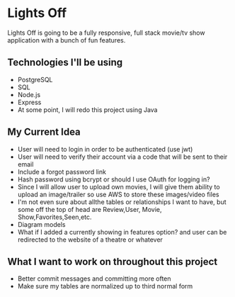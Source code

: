 # Lights Off
Lights Off is going to be a fully responsive, full stack movie/tv show application with a bunch of fun features.

## Technologies I'll be using
* PostgreSQL
* SQL
* Node.js
* Express
* At some point, I will redo this project using Java

## My Current Idea
* User will need to login in order to be authenticated (use jwt)
* User will need to verify their account via a code that will be sent to their email 
* Include a forgot password link
* Hash password using bcrypt or should I use OAuth for logging in?
* Since I will allow user to upload own movies, I will give them ability to upload an image/trailer so use AWS to store these images/video files
* I'm not even sure about allthe tables or relationships I want to have, but some off the top of head are Review,User, Movie, Show,Favorites,Seen,etc.
* Diagram models
* What if I added a currently showing in features option? and user can be redirected to the website of a theatre or whatever

## What I want to work on throughout this project
* Better commit messages and committing more often
* Make sure my tables are normalized up to third normal form

